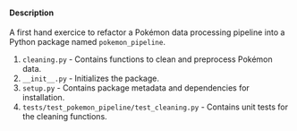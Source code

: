#### Description
A first hand exercice to refactor a Pokémon data processing pipeline into a Python package named `pokemon_pipeline`.
1. `cleaning.py` - Contains functions to clean and preprocess Pokémon data.
2. `__init__.py` - Initializes the package.
3. `setup.py` - Contains package metadata and dependencies for installation.
4. `tests/test_pokemon_pipeline/test_cleaning.py` - Contains unit tests for the cleaning functions.